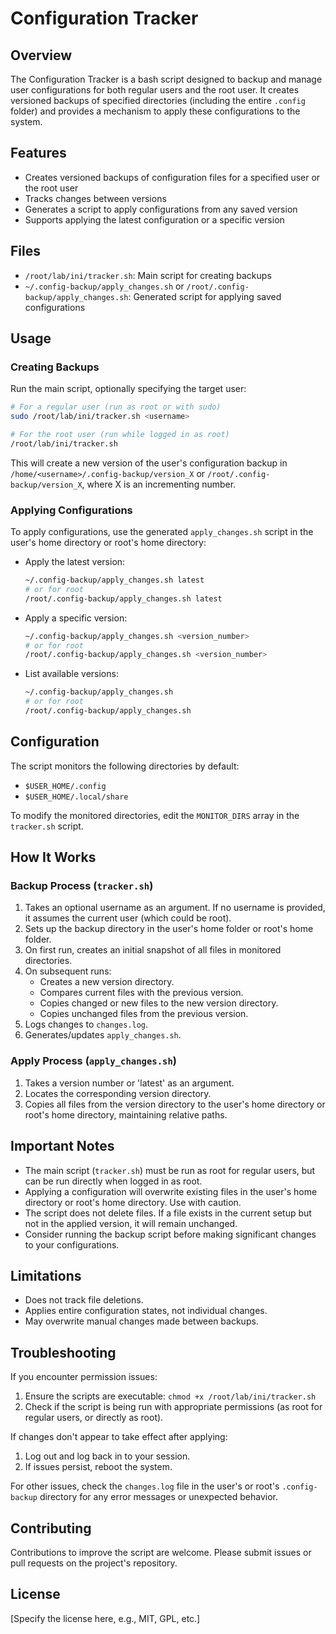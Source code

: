 # Configuration Tracker

## Overview

The Configuration Tracker is a bash script designed to backup and manage user configurations for both regular users and the root user. It creates versioned backups of specified directories (including the entire `.config` folder) and provides a mechanism to apply these configurations to the system.

## Features

- Creates versioned backups of configuration files for a specified user or the root user
- Tracks changes between versions
- Generates a script to apply configurations from any saved version
- Supports applying the latest configuration or a specific version

## Files

- `/root/lab/ini/tracker.sh`: Main script for creating backups
- `~/.config-backup/apply_changes.sh` or `/root/.config-backup/apply_changes.sh`: Generated script for applying saved configurations

## Usage

### Creating Backups

Run the main script, optionally specifying the target user:

```bash
# For a regular user (run as root or with sudo)
sudo /root/lab/ini/tracker.sh <username>

# For the root user (run while logged in as root)
/root/lab/ini/tracker.sh
```

This will create a new version of the user's configuration backup in `/home/<username>/.config-backup/version_X` or `/root/.config-backup/version_X`, where X is an incrementing number.

### Applying Configurations

To apply configurations, use the generated `apply_changes.sh` script in the user's home directory or root's home directory:

- Apply the latest version:
  ```bash
  ~/.config-backup/apply_changes.sh latest
  # or for root
  /root/.config-backup/apply_changes.sh latest
  ```

- Apply a specific version:
  ```bash
  ~/.config-backup/apply_changes.sh <version_number>
  # or for root
  /root/.config-backup/apply_changes.sh <version_number>
  ```

- List available versions:
  ```bash
  ~/.config-backup/apply_changes.sh
  # or for root
  /root/.config-backup/apply_changes.sh
  ```

## Configuration

The script monitors the following directories by default:
- `$USER_HOME/.config`
- `$USER_HOME/.local/share`

To modify the monitored directories, edit the `MONITOR_DIRS` array in the `tracker.sh` script.

## How It Works

### Backup Process (`tracker.sh`)

1. Takes an optional username as an argument. If no username is provided, it assumes the current user (which could be root).
2. Sets up the backup directory in the user's home folder or root's home folder.
3. On first run, creates an initial snapshot of all files in monitored directories.
4. On subsequent runs:
   - Creates a new version directory.
   - Compares current files with the previous version.
   - Copies changed or new files to the new version directory.
   - Copies unchanged files from the previous version.
5. Logs changes to `changes.log`.
6. Generates/updates `apply_changes.sh`.

### Apply Process (`apply_changes.sh`)

1. Takes a version number or 'latest' as an argument.
2. Locates the corresponding version directory.
3. Copies all files from the version directory to the user's home directory or root's home directory, maintaining relative paths.

## Important Notes

- The main script (`tracker.sh`) must be run as root for regular users, but can be run directly when logged in as root.
- Applying a configuration will overwrite existing files in the user's home directory or root's home directory. Use with caution.
- The script does not delete files. If a file exists in the current setup but not in the applied version, it will remain unchanged.
- Consider running the backup script before making significant changes to your configurations.

## Limitations

- Does not track file deletions.
- Applies entire configuration states, not individual changes.
- May overwrite manual changes made between backups.

## Troubleshooting

If you encounter permission issues:
1. Ensure the scripts are executable: `chmod +x /root/lab/ini/tracker.sh`
2. Check if the script is being run with appropriate permissions (as root for regular users, or directly as root).

If changes don't appear to take effect after applying:
1. Log out and log back in to your session.
2. If issues persist, reboot the system.

For other issues, check the `changes.log` file in the user's or root's `.config-backup` directory for any error messages or unexpected behavior.

## Contributing

Contributions to improve the script are welcome. Please submit issues or pull requests on the project's repository.

## License

[Specify the license here, e.g., MIT, GPL, etc.]
